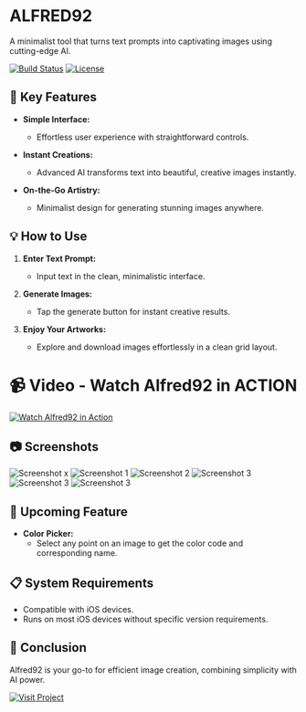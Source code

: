 # ALFRED92

A minimalist tool that turns text prompts into captivating images using cutting-edge AI.

[![Build Status](https://img.shields.io/badge/Status-Active-brightgreen)](https://github.com/ShahWaleedButt/Alfred92-MVVM.)
[![License](https://img.shields.io/badge/License-MIT-blue.svg)](https://opensource.org/licenses/MIT)

## 🚀 Key Features
- **Simple Interface:**
  - Effortless user experience with straightforward controls.

- **Instant Creations:**
  - Advanced AI transforms text into beautiful, creative images instantly.

- **On-the-Go Artistry:**
  - Minimalist design for generating stunning images anywhere.

## 💡 How to Use
1. **Enter Text Prompt:**
   - Input text in the clean, minimalistic interface.

2. **Generate Images:**
   - Tap the generate button for instant creative results.

3. **Enjoy Your Artworks:**
   - Explore and download images effortlessly in a clean grid layout.

# 📹 Video - Watch Alfred92 in ACTION
[![Watch Alfred92 in Action](https://img.shields.io/badge/Watch-Demo-red)](https://youtu.be/4GysLuKhkXw)

## 📷 Screenshots
![Screenshot x](screenshots/gif.gif)
![Screenshot 1](screenshots/1.png)
![Screenshot 2](screenshots/2.png)
![Screenshot 3](screenshots/3.png)
![Screenshot 3](screenshots/4.png)
![Screenshot 3](screenshots/5.png)

## 🔮 Upcoming Feature
- **Color Picker:**
  - Select any point on an image to get the color code and corresponding name.

## 📋 System Requirements
- Compatible with iOS devices.
- Runs on most iOS devices without specific version requirements.

## 🌟 Conclusion
Alfred92 is your go-to for efficient image creation, combining simplicity with AI power.

[![Visit Project](https://img.shields.io/badge/Visit_my_LinkedIn-8A2BE2)](https://linkedin.com/in/ShahWaleedButt)
